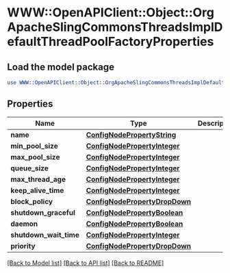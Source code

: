 # WWW::OpenAPIClient::Object::OrgApacheSlingCommonsThreadsImplDefaultThreadPoolFactoryProperties

## Load the model package
```perl
use WWW::OpenAPIClient::Object::OrgApacheSlingCommonsThreadsImplDefaultThreadPoolFactoryProperties;
```

## Properties
Name | Type | Description | Notes
------------ | ------------- | ------------- | -------------
**name** | [**ConfigNodePropertyString**](ConfigNodePropertyString.md) |  | [optional] 
**min_pool_size** | [**ConfigNodePropertyInteger**](ConfigNodePropertyInteger.md) |  | [optional] 
**max_pool_size** | [**ConfigNodePropertyInteger**](ConfigNodePropertyInteger.md) |  | [optional] 
**queue_size** | [**ConfigNodePropertyInteger**](ConfigNodePropertyInteger.md) |  | [optional] 
**max_thread_age** | [**ConfigNodePropertyInteger**](ConfigNodePropertyInteger.md) |  | [optional] 
**keep_alive_time** | [**ConfigNodePropertyInteger**](ConfigNodePropertyInteger.md) |  | [optional] 
**block_policy** | [**ConfigNodePropertyDropDown**](ConfigNodePropertyDropDown.md) |  | [optional] 
**shutdown_graceful** | [**ConfigNodePropertyBoolean**](ConfigNodePropertyBoolean.md) |  | [optional] 
**daemon** | [**ConfigNodePropertyBoolean**](ConfigNodePropertyBoolean.md) |  | [optional] 
**shutdown_wait_time** | [**ConfigNodePropertyInteger**](ConfigNodePropertyInteger.md) |  | [optional] 
**priority** | [**ConfigNodePropertyDropDown**](ConfigNodePropertyDropDown.md) |  | [optional] 

[[Back to Model list]](../README.md#documentation-for-models) [[Back to API list]](../README.md#documentation-for-api-endpoints) [[Back to README]](../README.md)


